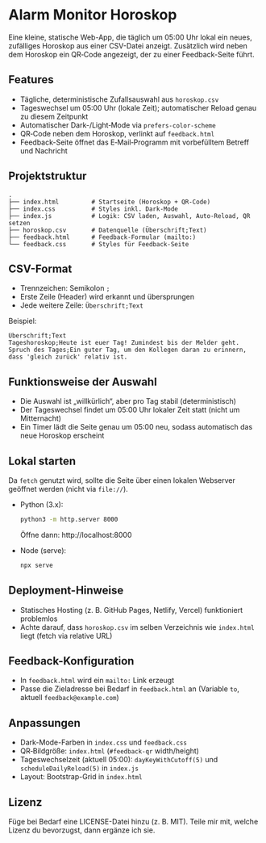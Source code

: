 # Alarm Monitor Horoskop

Eine kleine, statische Web-App, die täglich um 05:00 Uhr lokal ein neues, zufälliges Horoskop aus einer CSV-Datei anzeigt. Zusätzlich wird neben dem Horoskop ein QR‑Code angezeigt, der zu einer Feedback-Seite führt.

## Features
- Tägliche, deterministische Zufallsauswahl aus `horoskop.csv`
- Tageswechsel um 05:00 Uhr (lokale Zeit); automatischer Reload genau zu diesem Zeitpunkt
- Automatischer Dark-/Light‑Mode via `prefers-color-scheme`
- QR‑Code neben dem Horoskop, verlinkt auf `feedback.html`
- Feedback-Seite öffnet das E‑Mail‑Programm mit vorbefülltem Betreff und Nachricht

## Projektstruktur
```
.
├── index.html         # Startseite (Horoskop + QR-Code)
├── index.css          # Styles inkl. Dark-Mode
├── index.js           # Logik: CSV laden, Auswahl, Auto-Reload, QR setzen
├── horoskop.csv       # Datenquelle (Überschrift;Text)
├── feedback.html      # Feedback-Formular (mailto:)
└── feedback.css       # Styles für Feedback-Seite
```

## CSV-Format
- Trennzeichen: Semikolon `;`
- Erste Zeile (Header) wird erkannt und übersprungen
- Jede weitere Zeile: `Überschrift;Text`

Beispiel:
```
Überschrift;Text
Tageshoroskop;Heute ist euer Tag! Zumindest bis der Melder geht.
Spruch des Tages;Ein guter Tag, um den Kollegen daran zu erinnern, dass 'gleich zurück' relativ ist.
```

## Funktionsweise der Auswahl
- Die Auswahl ist „willkürlich“, aber pro Tag stabil (deterministisch)
- Der Tageswechsel findet um 05:00 Uhr lokaler Zeit statt (nicht um Mitternacht)
- Ein Timer lädt die Seite genau um 05:00 neu, sodass automatisch das neue Horoskop erscheint

## Lokal starten
Da `fetch` genutzt wird, sollte die Seite über einen lokalen Webserver geöffnet werden (nicht via `file://`).

- Python (3.x):
  ```bash
  python3 -m http.server 8000
  ```
  Öffne dann: http://localhost:8000

- Node (serve):
  ```bash
  npx serve
  ```

## Deployment-Hinweise
- Statisches Hosting (z. B. GitHub Pages, Netlify, Vercel) funktioniert problemlos
- Achte darauf, dass `horoskop.csv` im selben Verzeichnis wie `index.html` liegt (fetch via relative URL)

## Feedback-Konfiguration
- In `feedback.html` wird ein `mailto:` Link erzeugt
- Passe die Zieladresse bei Bedarf in `feedback.html` an (Variable `to`, aktuell `feedback@example.com`)

## Anpassungen
- Dark-Mode-Farben in `index.css` und `feedback.css`
- QR‑Bildgröße: `index.html` (`#feedback-qr` width/height)
- Tageswechselzeit (aktuell 05:00): `dayKeyWithCutoff(5)` und `scheduleDailyReload(5)` in `index.js`
- Layout: Bootstrap-Grid in `index.html`

## Lizenz
Füge bei Bedarf eine LICENSE-Datei hinzu (z. B. MIT). Teile mir mit, welche Lizenz du bevorzugst, dann ergänze ich sie.

